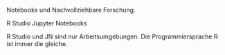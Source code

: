 Notebooks und Nachvollziehbare Forschung.

R Studio 
Jupyter Notebooks

R Studio und JN sind nur Arbeitsumgebungen. Die Programmiersprache R ist immer die gleiche. 